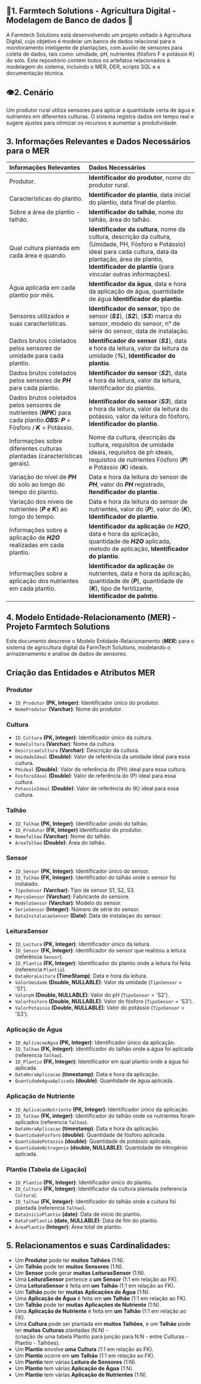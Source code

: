 ## 🌱**1. Farmtech Solutions - Agricultura Digital - Modelagem de Banco de dados** 🤖

A Farmtech Solutions está desenvolvendo um projeto voltado à Agricultura Digital, cujo objetivo é modelar um banco de dados relacional para o
monitoramento inteligente de plantações, com auxílio de sensores para coleta de dados, tais como: umidade, pH, nutrientes (fósforo F e potássio K) do solo.
Este repositório contém todos os artefatos relacionados à modelagem do sistema, incluindo o MER, DER, scripts SQL e a documentação técnica.

## 👁️**2. Cenário**

Um produtor rural utiliza sensores para aplicar a quantidade certa de água e nutrientes em diferentes culturas. 
O sistema registra dados em tempo real e sugere ajustes para otimizar os recursos e aumentar a produtividade.

## **3. Informações Relevantes e Dados Necessários para o MER**
   
   | Informações Relevantes | Dados Necessários |
   |:-----------------------|:------------------|
   | Produtor.| **Identificador do produtor**, nome do produtor rural.|
   | Características do plantio.| **Identificador do plantio**, data inicial do plantio, data final de plantio.|
   | Sobre a área de plantio - talhão.| **Identificador do talhão**, nome do talhão, área do talhão.|
   | Qual cultura plantada em cada área e quando.| **Identificador da cultura**, nome da cultura, descrição da cultura, (Umidade, PH, Fósforo e Potássio) ideal para cada cultura, data da plantação, área de plantio, **Identificador do plantio** (para vincular outras informações).|
   | Água aplicada em cada plantio por mês.| **Identificador da água**, data e hora da aplicação de água, quantidade de água **Identificador do plantio**.|
   | Sensores utilizados e suas características.| **Identificador do sensor**, tipo de sensor (***S1***), (***S2***), (***S3***) marca do sensor, modelo do sensor, n° de série do sensor, data de instalação.|
   | Dados brutos coletados pelos sensores de umidade para cada plantio.| **Identificador do sensor** (***S1***), data e hora da leitura, valor da leitura da umidade (***%***), **Identificador do plantio**.|
   | Dados brutos coletados pelos sensores de ***PH*** para cada plantio.| **Identificador do sensor** (***S2***), data e hora da leitura, valor da leitura, Identificador do plantio.|
   | Dados brutos coletados pelos sensores de nutrientes (***NPK***) para cada plantio.***OBS:*** ***P*** = Fósforo / ***K*** = Potássio.| **Identificador do sensor** (***S3***), data e hora da leitura, valor da leitura do potássio, valor da leitura do fósforo, **Identificador do plantio**.|
   | Informações sobre diferentes culturas plantadas (características gerais).| Nome da cultura, descrição da cultura, requisitos de umidade ideais, requisitos de ph ideais, requisitos de nutrientes Fósforo (***P***) e Potássio (***K***) ideais.|
   | Variação do nível de ***PH*** do solo ao longo do tempo do plantio.| Data e hora da leitura do sensor de ***PH***, valor do ***PH*** registrado, **Itendificador do plantio**.|
   | Variação dos níveis de nutrientes (***P e K***) ao longo do tempo.| Data e hora da leitura do sensor de nutrientes, valor do (***P***), valor do (***K***), **Identificador do plantio**.|
   | Informações sobre a aplicação de ***H2O*** realizadas em cada plantio.| **Identificador da aplicação** de ***H2O***, data e hora da aplicação, quantidade de ***H2O*** aplicada, metodo de aplicação, **Identificador do plantio**.|
   | Informações sobre a aplicação dos nutrientes em cada plantio.| **Identificador da aplicação** de nutrientes, data e hora da aplicação, quantidade de (***P***), quantidade de (***K***), tipo de fertilizante, **Identificador de palntio**.|

   ## 4. Modelo Entidade-Relacionamento (MER) - Projeto Farmtech Solutions
   Este documento descreve o Modelo Entidade-Relacionamento (***MER***) para o sistema de agricultura digital da FarmTech Solutions, modelando o armazenamento e análise de dados de sensores.
   ## Criação das Entidades e Atributos MER 

   ### Produtor
   * `ID_Produtor` **(PK, Integer)**: Identificador único do produtor.
   * `NomeProdutor` **(Varchar)**: Nome do produtor.

   ### Cultura
   * `ID_Cultura` **(PK, Integer)**: Identificador único da cultura.
   * `NomeCultura` **(Varchar)**: Nome da cultura.
   * `DescricaoCultura` **(Varchar)**: Descrição da cultura.
   * `UmidadeIdeal` **(Double)**: Valor de referência da umidade ideal para essa cultura.
   * `PHideal` **(Double)**: Valor de referência do (PH) ideal para essa cultura.
   * `FosforoIdeal` **(Double)**: Valor de referência do (P) ideal para essa cultura.
   * `PotassioIdeal` **(Double)**: Valor de referência do (K) ideal para essa cultura.
   
   ### Talhão
   * `ID_Talhao` **(PK, Integer)**: Identificador únido do talhão.
   * `ID_Produtor` **(FK, Integer)** Identificador do produtor.
   * `NomeTalhao` **(Varchar)**: Nome do talhão.
   * `AreaTalhao` **(Double)**: Área do talhão.

   ### Sensor
   * `ID_Sensor` **(PK, Integer)**: Identificador único do sensor.
   * `ID_Talhão` **(FK, Integer)**: Identificador do talhão onde o sensor foi instalado.
   * `TipoSensor` **(Varchar)**: Tipo de sensor S1, S2, S3.
   * `MarcaSensor` **(Varchar)**: Fabricante do sensore.
   * `ModeloSensor` **(Varchar)**: Modelo do sensor.
   * `SerieSensor` **(Integer)**: Número de série do sensor.
   * `DataInstalacaoSensor` **(Date)**: Data de instalaçao do sensor.

   ### LeituraSensor
   * `ID_Leitura` **(PK, Integer)**: Identificador único da leitura.
   * `ID_Sensor` **(FK, Integer)**: Identificador do sensor que realizou a leitura (referência `Sensor`).
   * `ID_Plantio` **(FK, Integer)**: Identificador do plantio onde a leitura foi feita (referencia `Plantio`).
   * `DataHoraLeitura` **(TimeStamp)**: Data e hora da leitura.
   * `ValorUmidade` **(Double, NULLABLE)**: Valor da umidade (`TipoSensor` = 'S1').
   * `ValorpH` **(Double, NULLABLE)**: Valor do pH (`TipoSensor` = 'S2').
   * `ValorFosforo` **(Double, NULLABLE)**: Valor do fósforo (`TipoSensor` = 'S3').
   * `ValorPotassio` **(Double, NULLABLE)**: Valor do potássio (`TipoSensor` = 'S3').

   ### Aplicação de Água
   * `ID_AplicacaoAgua` **(PK, Integer)**: Identificador único da aplicação.
   * `ID_Talhao` **(FK, Integer)**: Identificador do talhão onde a água foi aplicada (referencia `Talhao`).
   * `ID_Plantio` **(FK, Integer)**: Identificador em qual plantio onde a água foi aplicada.
   * `DataHoraAplicacao` **(timestamp)**: Data e hora da aplicação.
   * `QuantidadeAguaAplicada` **(double)**: Quantidade de água aplicada.
   
   ### Aplicação de Nutriente
   * `ID_AplicacaoNutriente` **(PK, Integer)**: Identificador único da aplicação.
   * `ID_Talhao` **(FK, integer)**: Identificador do talhão onde os nutrientes foram aplicados (referencia `Talhao`).
   * `DataHoraAplicacao` **(timestamp)**: Data e hora da aplicação.
   * `QuantidadeFosforo` **(double)**: Quantidade de fósforo aplicada.
   * `QuantidadePotassio` **(double)**: Quantidade de potássio aplicada.
   * `QuantidadeNitrogenio` **(double, NULLABLE)**: Quantidade de nitrogênio aplicada.
   
   ### Plantio (Tabela de Ligação)
   * `ID_Plantio` **(PK, Integer)**: Identificador único do plantio.
   * `ID_Cultura` **(FK, Integer)**: Identificador da cultura plantada (referencia `Cultura`).
   * `ID_Talhao` **(FK, Integer)**: Identificador do talhão onde a cultura foi plantada (referencia `Talhao`).
   * `DataInicioPlantio` **(date)**: Data de início do plantio.
   * `DataFimPlantio` **(date, NULLABLE)**: Data de fim do plantio.
   * `ÁreaPlantio` **(Integer)**: Área total de plantio.

   ## 5. Relacionamentos e suas Cardinalidades:
   * Um **Produtor** pode ter **muitos** **Talhões** (1:N).
   * Um **Talhão** pode ter **muitos** **Sensores** (1:N).
   * Um **Sensor** pode gerar **muitas** **LeiturasSensor** (1:N).
   * Uma **LeituraSensor** pertence a **um** **Sensor** (1:1 em relação ao FK).
   * Uma **LeituraSensor** é feita em **um** **Talhão** (1:1 em relação ao FK).
   * Um **Talhão** pode ter **muitas** **Aplicações de Água** (1:N).
   * Uma **Aplicação de Água** é feita em **um** **Talhão** (1:1 em relação ao FK).
   * Um **Talhão** pode ter **muitas** **Aplicações de Nutriente** (1:N).
   * Uma **Aplicação de Nutriente** é feita em **um** **Talhão** (1:1 em relação ao FK).
   * Uma **Cultura** pode ser plantada em **muitos** **Talhões**, e um **Talhão** pode ter **muitas** **Culturas** plantadas (N:N) -                                                                                                                                 
     (criação de uma tabela Plantio para junção para N:N - entre Culturas - Plantio - Talhões).
   * Um **Plantio** envolve **uma** **Cultura** (1:1 em relação ao FK).
   * Um **Plantio** ocorre em **um** **Talhão** (1:1 em relação ao FK).
   * Um **Plantio** tem várias **Leitura de Sensores** (1:N).
   * Um **Plantio** tem várias **Aplicação de Água** (1:N).
   * Um **Plantio** tem várias **Aplicação de Nutrientes** (1:N). 

